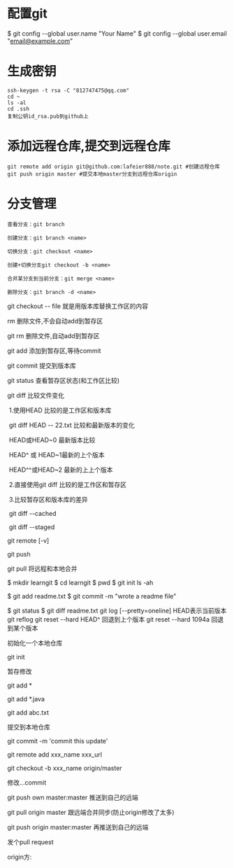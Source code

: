 # 配置git

$ git config --global user.name "Your Name"
$ git config --global user.email "email@example.com"

# 生成密钥

```
ssh-keygen -t rsa -C "812747475@qq.com"
cd ~
ls -al
cd .ssh
复制公钥id_rsa.pub到github上
```
# 添加远程仓库,提交到远程仓库
```shell
git remote add origin git@github.com:lafeier888/note.git #创建远程仓库
git push origin master #提交本地master分支到远程仓库origin
```
# 分支管理
```
查看分支：git branch

创建分支：git branch <name>

切换分支：git checkout <name>

创建+切换分支git checkout -b <name>

合并某分支到当前分支：git merge <name>

删除分支：git branch -d <name>
```



git checkout -- file  就是用版本库替换工作区的内容



rm 删除文件,不会自动add到暂存区

git rm 删除文件,自动add到暂存区

git add 添加到暂存区,等待commit

git commit 提交到版本库

git status 查看暂存区状态(和工作区比较)

git diff 比较文件变化

​	1.使用HEAD 比较的是工作区和版本库

​		git diff HEAD -- 22.txt  比较和最新版本的变化

​		HEAD或HEAD~0 最新版本比较

​		HEAD^ 或 HEAD~1最新的上个版本

​		HEAD^^或HEAD~2 最新的上上个版本

​	2.直接使用git diff 比较的是工作区和暂存区

​	3.比较暂存区和版本库的差异

​		git diff --cached

​		git diff --staged

git remote [-v]

git push

git pull 将远程和本地合并





$ mkdir learngit
$ cd learngit
$ pwd
$ git init
ls -ah

$ git add readme.txt
$ git commit -m "wrote a readme file"

$ git status
$ git diff readme.txt 
git log [--pretty=oneline]
HEAD表示当前版本
git reflog
 git reset --hard HEAD^ 回退到上个版本
 git reset --hard 1094a 回退到某个版本







初始化一个本地仓库

git init  

暂存修改

git add *

git add *.java

git add abc.txt

提交到本地仓库

git commit -m 'commit this update'









git remote add xxx_name  xxx_url

git checkout -b xxx_name origin/master

修改...commit

git push own master:master  推送到自己的远端

git pull origin master  跟远端合并同步(防止origin修改了太多)

git push origin master:master  再推送到自己的远端



发个pull request



origin方:



